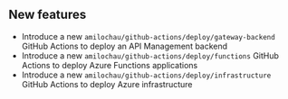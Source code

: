 [//]: # (Format this CHANGELOG.md with these titles:)
[//]: # (Breaking changes)
[//]: # (New features)
[//]: # (Bug fixes)
[//]: # (Minor changes)

## New features

- Introduce a new `amilochau/github-actions/deploy/gateway-backend` GitHub Actions to deploy an API Management backend
- Introduce a new `amilochau/github-actions/deploy/functions` GitHub Actions to deploy Azure Functions applications
- Introduce a new `amilochau/github-actions/deploy/infrastructure` GitHub Actions to deploy Azure infrastructure
